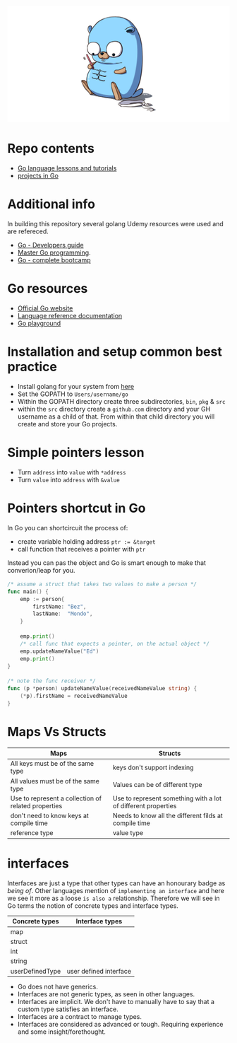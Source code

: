 ![](https://github.com/irisida/golang/blob/master/assets/gopher.jpeg)

# Repo contents

- [Go language lessons and tutorials](https://github.com/irisida/golang/tree/master/language_lessons)
- [projects in Go](https://github.com/irisida/golang/tree/master/projects/)

# Additional info

In building this repository several golang Udemy resources were used and are refereced.

- [Go - Developers guide](https://www.udemy.com/course/go-the-complete-developers-guide)
- [Master Go programming](https://www.udemy.com/course/master-go-programming-complete-golang-bootcamp).
- [Go - complete bootcamp](https://www.udemy.com/course/learn-go-the-complete-bootcamp-course-golang)

# Go resources

- [Official Go website](https://golang.org/)
- [Language reference documentation](https://golang.org/doc/)
- [Go playground](https://play.golang.org/)

# Installation and setup common best practice

- Install golang for your system from [here](https://golang.org/)
- Set the GOPATH to `Users/username/go`
- Within the GOPATH directory create three subdirectories, `bin`, `pkg` & `src`
- within the `src` directory create a `github.com` directory and your GH username as a child of that. From within that child directory you will create and store your Go projects.

# Simple pointers lesson

- Turn `address` into `value` with `*address`
- Turn `value` into `address` with `&value`

# Pointers shortcut in Go

In Go you can shortcircuit the process of:

- create variable holding address `ptr := &target`
- call function that receives a pointer with `ptr`

Instead you can pas the object and Go is smart enough to make that converion/leap for you.

```go
/* assume a struct that takes two values to make a person */
func main() {
	emp := person{
		firstName: "Bez",
		lastName:  "Mondo",
	}

    emp.print()
    /* call func that expects a pointer, on the actual object */
	emp.updateNameValue("Ed")
	emp.print()
}

/* note the func receiver */
func (p *person) updateNameValue(receivedNameValue string) {
	(*p).firstName = receivedNameValue
}
```

# Maps Vs Structs

| Maps                                                | Structs                                                       |
| --------------------------------------------------- | ------------------------------------------------------------- |
| All keys must be of the same type                   | keys don't support indexing                                   |
| All values must be of the same type                 | Values can be of different type                               |
| Use to represent a collection of related properties | Use to represent something with a lot of different properties |
| don't need to know keys at compile time             | Needs to know all the different filds at compile time         |
| reference type                                      | value type                                                    |

# interfaces

Interfaces are just a type that other types can have an honourary badge as _being of_. Other languages mention of `implementing an interface` and here we see it more as a loose `is also a` relationship. Therefore we will see in Go terms the notion of concrete types and interface types.

| Concrete types  | Interface types        |
| --------------- | ---------------------- |
| map             |                        |
| struct          |                        |
| int             |                        |
| string          |                        |
| userDefinedType | user defined interface |

- Go does not have generics.
- Interfaces are not generic types, as seen in other languages.
- Interfaces are implicit. We don't have to manually have to say that a custom type satisfies an interface.
- Interfaces are a contract to manage types.
- Interfaces are considered as advanced or tough. Requiring experience and some insight/forethought.
